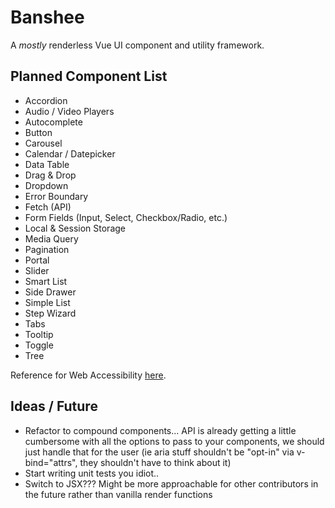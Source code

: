 # Banshee

A _mostly_ renderless Vue UI component and utility framework.

## Planned Component List

- Accordion
- Audio / Video Players
- Autocomplete
- Button
- Carousel
- Calendar / Datepicker
- Data Table
- Drag & Drop
- Dropdown
- Error Boundary
- Fetch (API)
- Form Fields (Input, Select, Checkbox/Radio, etc.)
- Local & Session Storage
- Media Query
- Pagination
- Portal
- Slider
- Smart List
- Side Drawer
- Simple List
- Step Wizard
- Tabs
- Tooltip
- Toggle
- Tree

Reference for Web Accessibility [here](https://www.w3.org/TR/2017/NOTE-wai-aria-practices-1.1-20171214/#aria_ex).


## Ideas / Future

- Refactor to compound components... API is already getting a little cumbersome with all the options to pass to your components, we should just handle that for the user (ie aria stuff shouldn't be "opt-in" via v-bind="attrs", they shouldn't have to think about it)
- Start writing unit tests you idiot..
- Switch to JSX??? Might be more approachable for other contributors in the future rather than vanilla render functions
